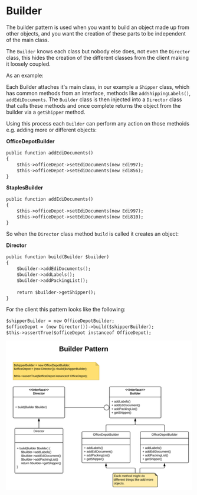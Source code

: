 # Builder

The builder pattern is used when you want to build an object made up from other objects, and you want the creation of 
these parts to be independent of the main class.
 
The `Builder` knows each class but nobody else does, not even the `Director` class, this hides the creation of the 
different classes from the client making it loosely coupled.

As an example:

Each Builder attaches it's main class, in our example a `Shipper` class, which has common methods from an interface, 
methods like `addShippingLabels()`, `addEdiDocuments`. The `Builder` class is then injected into a `Director` class that 
calls these methods and once complete returns the object from the builder via a `getShipper` method.

Using this process each `Builder` can perform any action on those methoids e.g. adding more or different objects:

**OfficeDepotBuilder**
```
public function addEdiDocuments()
{
    $this->officeDepot->setEdiDocuments(new Edi997);
    $this->officeDepot->setEdiDocuments(new Edi856);
}
```

**StaplesBuilder**
```
public function addEdiDocuments()
{
    $this->officeDepot->setEdiDocuments(new Edi997);
    $this->officeDepot->setEdiDocuments(new Edi810);
}
```

So when the `Director` class method `build` is called it creates an object:

**Director**
```
public function build(Builder $builder)
{
    $builder->addEdiDocuments();
    $builder->addLabels();
    $builder->addPackingList();

    return $builder->getShipper();
}
```

For the client this pattern looks like the following:

```
$shipperBuilder = new OfficeDepotBuilder;
$officeDepot = (new Director())->build($shipperBuilder);
$this->assertTrue($officeDepot instanceof OfficeDepot);
```

![Builder Pattern](Uml/Builder.svg "Builder")
 

 
